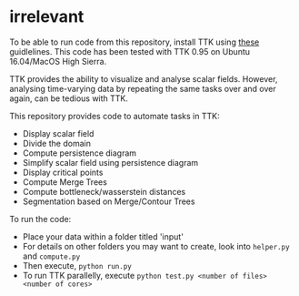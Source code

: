 # irrelevant

To be able to run code from this repository, install TTK using [these](https://topology-tool-kit.github.io/installation.html) guidlelines. This code has been tested with TTK 0.95 on Ubuntu 16.04/MacOS High Sierra. 

TTK provides the ability to visualize and analyse scalar fields.
However, analysing time-varying data by repeating the same tasks over and over again, can be tedious with TTK.

This repository provides code to automate tasks in TTK:

- Display scalar field
- Divide the domain
- Compute persistence diagram
- Simplify scalar field using persistence diagram
- Display critical points
- Compute Merge Trees
- Compute bottleneck/wasserstein distances
- Segmentation based on Merge/Contour Trees

To run the code:

- Place your data within a folder titled 'input'
- For details on other folders you may want to create, look into `helper.py` and `compute.py`
- Then execute, `python run.py`
- To run TTK parallelly, execute `python test.py <number of files> <number of cores>`
